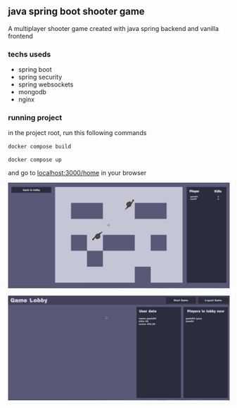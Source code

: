 ## java spring boot shooter game

A multiplayer shooter game created with java spring backend and vanilla frontend

### techs useds

- spring boot
- spring security
- spring websockets
- mongodb
- nginx 

### running project

in the project root, run this following commands

```
docker compose build
```
```
docker compose up
```

and go to [localhost:3000/home](http://localhost:3000/home) in your browser

![image info](./docs/screenshots/1.png)

![image info](./docs/screenshots/2.png)

